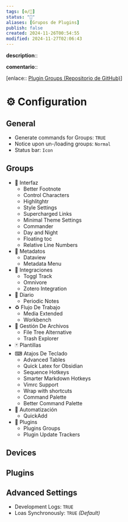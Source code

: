```yaml
---
tags: [⚙️/🔌]
status: "🔳"
aliases: [Grupos de Plugins]
publish: false
created: 2024-11-26T00:54:55
modified: 2024-11-27T02:06:43
---
```


**description**::

**comentario**::

[enlace:: [Plugin Groups (Repositorio de GitHub)](https://github.com/Mocca101/obsidian-plugin-groups)]

# ⚙ Configuration

## General

- Generate commands for Groups: `TRUE`
- Notice upon un-/loading groups: `Normal`
- Status bar: `Icon`

## Groups

- 💄 Interfaz
    - Better Footnote
    - Control Characters
    - Highlitghtr
    - Style Settings
    - Supercharged Links
    - Minimal Theme Settings
    - Commander
    - Day and Night
    - Floating toc
    - Relative Line Numbers
- 🔑 Metadatos
    - Dataview
    - Metadata Menu
- 🧩 Integraciones
    - Toggl Track
    - Omnivore
    - Zotero Integration
- 📒 Diario
    - Periodic Notes
- ♻ Flujo De Trabajo
    - Media Extended
    - Workbench
- 📂 Gestión De Archivos
    - File Tree Alternative
    - Trash Explorer
- 🃏 Plantillas
- ⌨ Atajos De Teclado
    - Advanced Tables
    - Quick Latex for Obsidian
    - Sequence Hotkeys
    - Smarter Markdown Hotkeys
    - Vimrc Support
    - Wrap with shortcuts
    - Command Palette
    - Better Command Palette
- 🔄 Automatización
    - QuickAdd
- 🔌 Plugins
    - Plugins Groups
    - Plugin Update Trackers

## Devices

## Plugins

## Advanced Settings

- Development Logs: `TRUE`
- Loas Synchronously: `TRUE` *(Default)*
